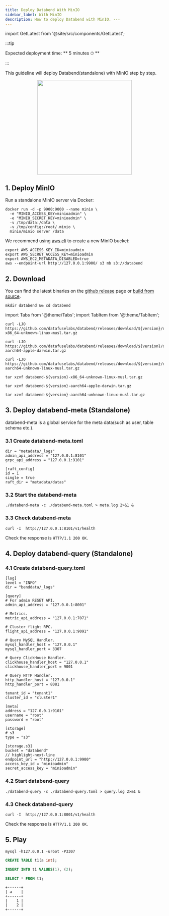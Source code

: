 ```yaml
---
title: Deploy Databend With MinIO
sidebar_label: With MinIO
description: How to deploy Databend with MinIO. ---
---
```


import GetLatest from '@site/src/components/GetLatest';

:::tip

Expected deployment time: ** 5 minutes ⏱ **

:::

This guideline will deploy Databend(standalone) with MinIO step by step.

<p align="center">
<img src="https://datafuse-1253727613.cos.ap-hongkong.myqcloud.com/deploy-minio-standalone.png" width="300"/>
</p>

## 1. Deploy MinIO

Run a standalone MinIO server via Docker:
```shell
docker run -d -p 9900:9000 --name minio \
  -e "MINIO_ACCESS_KEY=minioadmin" \
  -e "MINIO_SECRET_KEY=minioadmin" \
  -v /tmp/data:/data \
  -v /tmp/config:/root/.minio \
  minio/minio server /data
```

We recommend using [aws cli](https://aws.amazon.com/cli/) to create a new MinIO bucket:

```shell
export AWS_ACCESS_KEY_ID=minioadmin
export AWS_SECRET_ACCESS_KEY=minioadmin
export AWS_EC2_METADATA_DISABLED=true
aws --endpoint-url http://127.0.0.1:9900/ s3 mb s3://databend
```

## 2. Download

You can find the latest binaries on the [github release](https://github.com/datafuselabs/databend/releases) page or [build from source](../60-contributing/00-building-from-source.md).

```shell
mkdir databend && cd databend
```

import Tabs from '@theme/Tabs';
import TabItem from '@theme/TabItem';

<Tabs groupId="operating-systems">
<TabItem value="linux" label="Linux">

```shell
curl -LJO https://github.com/datafuselabs/databend/releases/download/${version}/databend-${version}-x86_64-unknown-linux-musl.tar.gz
```

</TabItem>
<TabItem value="mac" label="MacOS">

```shell
curl -LJO https://github.com/datafuselabs/databend/releases/download/${version}/databend-${version}-aarch64-apple-darwin.tar.gz
```

</TabItem>

<TabItem value="arm" label="Arm">

```shell
curl -LJO https://github.com/datafuselabs/databend/releases/download/${version}/databend-${version}-aarch64-unknown-linux-musl.tar.gz
```

</TabItem>
</Tabs>

<Tabs groupId="operating-systems">
<TabItem value="linux" label="Linux">

```shell
tar xzvf databend-${version}-x86_64-unknown-linux-musl.tar.gz
```

</TabItem>
<TabItem value="mac" label="MacOS">

```shell
tar xzvf databend-${version}-aarch64-apple-darwin.tar.gz
```

</TabItem>

<TabItem value="arm" label="Arm">

```shell
tar xzvf databend-${version}-aarch64-unknown-linux-musl.tar.gz
```

</TabItem>
</Tabs>

## 3. Deploy databend-meta (Standalone)

databend-meta is a global service for the meta data(such as user, table schema etc.).

### 3.1 Create databend-meta.toml

```shell title="databend-meta.toml"
dir = "metadata/_logs"
admin_api_address = "127.0.0.1:8101"
grpc_api_address = "127.0.0.1:9101"

[raft_config]
id = 1
single = true
raft_dir = "metadata/datas"
```

### 3.2 Start the databend-meta

```shell
./databend-meta -c ./databend-meta.toml > meta.log 2>&1 &
```

### 3.3 Check databend-meta

```shell
curl -I  http://127.0.0.1:8101/v1/health
```

Check the response is `HTTP/1.1 200 OK`.


## 4. Deploy databend-query (Standalone)

### 4.1 Create databend-query.toml

```shell title="databend-query.toml"
[log]
level = "INFO"
dir = "benddata/_logs"

[query]
# For admin RESET API.
admin_api_address = "127.0.0.1:8001"

# Metrics.
metric_api_address = "127.0.0.1:7071"

# Cluster flight RPC.
flight_api_address = "127.0.0.1:9091"

# Query MySQL Handler.
mysql_handler_host = "127.0.0.1"
mysql_handler_port = 3307

# Query ClickHouse Handler.
clickhouse_handler_host = "127.0.0.1"
clickhouse_handler_port = 9001

# Query HTTP Handler.
http_handler_host = "127.0.0.1"
http_handler_port = 8081

tenant_id = "tenant1"
cluster_id = "cluster1"

[meta]
address = "127.0.0.1:9101"
username = "root"
password = "root"

[storage]
# s3
type = "s3"

[storage.s3]
bucket = "databend"
// highlight-next-line
endpoint_url = "http://127.0.0.1:9900"
access_key_id = "minioadmin"
secret_access_key = "minioadmin"
```

### 4.2 Start databend-query

```shell
./databend-query -c ./databend-query.toml > query.log 2>&1 &
```

### 4.3 Check databend-query

```shell
curl -I  http://127.0.0.1:8001/v1/health
```

Check the response is `HTTP/1.1 200 OK`.

## 5. Play

```shell
mysql -h127.0.0.1 -uroot -P3307 
```

```sql
CREATE TABLE t1(a int);
```

```sql
INSERT INTO t1 VALUES(1), (2);
```

```sql
SELECT * FROM t1;
```
```
+------+
| a    |
+------+
|    1 |
|    2 |
+------+
```
<GetLatest/>